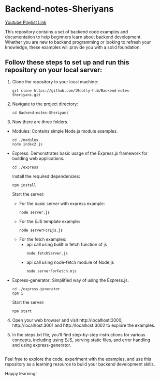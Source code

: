 # Backend-notes-Sheriyans
[Youtube Playlist Link](https://youtube.com/playlist?list=PLbtI3_MArDOk7J-8hR6CeB5U6bvgRKNNr&amp;si=ygdmXCg54Hz6ciIN)

This repository contains a set of backend code examples and documentation to help beginners learn about backend development. Whether you are new to backend programming or looking to refresh your knowledge, these examples will provide you with a solid foundation.


## Follow these steps to set up and run this repository on your local server:

1. Clone the repository to your local machine:

   ```shell
   git clone https://github.com/19dolly-hub/Backend-notes-Sheriyans.git
   
2. Navigate to the project directory:

   ```shell
   cd Backend-notes-Sheriyans

3. Now there are three folders.
* Modules: Contains simple Node.js module examples.
  ```shell
  cd ./modules
  node index2.js

* Express: Demonstrates basic usage of the Express.js framework for building web applications.
  ```shell
  cd ./express
  ```
  Install the required dependencies:

  ```shell
  npm install
  ```
  Start the server:
    * For the basic server with express example:
      ```shell
      node server.js
      ```
    * For the EJS template example:
      ```shell
      node serverForEjs.js
      ```
    * For the fetch examples:
      * api call using bulilt in fetch function of js
         ```shell
         node fetchServer.js
         ```
      * api call using node-fetch module of Node.js
        ```shell
        node serverForFetch.mjs
        ```

* Express-generator: Simplified way of using the Express.js.
  ```shell
  cd ./express-generator
  npm i
  ```
  Start the server:
    ```shell
    npm start
    ```

 4. Open your web browser and visit http://localhost:3000, http://localhost:3001 and http://localhost:3002 to explore the examples.
     
 5. In the steps.txt file, you'll find step-by-step instructions for various concepts, including using EJS, serving static files, and error handling and using express-generator.

##
Feel free to explore the code, experiment with the examples, and use this repository as a learning resource to build your backend development skills.

Happy learning!


         
   
